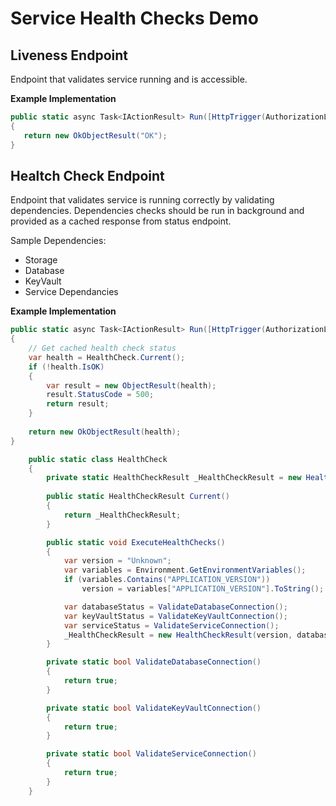 # Service Health Checks Demo

## Liveness Endpoint

Endpoint that validates service running and is accessible.

**Example Implementation**

```csharp
public static async Task<IActionResult> Run([HttpTrigger(AuthorizationLevel.Function, "get", Route = "status")] HttpRequest req, ILogger log)
{
   return new OkObjectResult("OK");
}
```

## Healtch Check Endpoint

Endpoint that validates service is running correctly by validating dependencies. Dependencies checks should be run in background and provided as a cached response from status endpoint.

Sample Dependencies:
- Storage
- Database
- KeyVault
- Service Dependancies


**Example Implementation**

```csharp
public static async Task<IActionResult> Run([HttpTrigger(AuthorizationLevel.Function, "get", Route = "status/full")] HttpRequest req, ILogger log)
{
    // Get cached health check status
    var health = HealthCheck.Current();
    if (!health.IsOK)
    {
        var result = new ObjectResult(health);
        result.StatusCode = 500;
        return result;
    }
            
    return new OkObjectResult(health);
}
```

```csharp
    public static class HealthCheck
    {
        private static HealthCheckResult _HealthCheckResult = new HealthCheckResult("Unknown",false,false,false);
        
        public static HealthCheckResult Current()
        {
            return _HealthCheckResult;
        }

        public static void ExecuteHealthChecks()
        {
            var version = "Unknown";
            var variables = Environment.GetEnvironmentVariables();
            if (variables.Contains("APPLICATION_VERSION"))
                version = variables["APPLICATION_VERSION"].ToString();

            var databaseStatus = ValidateDatabaseConnection();
            var keyVaultStatus = ValidateKeyVaultConnection();
            var serviceStatus = ValidateServiceConnection();
            _HealthCheckResult = new HealthCheckResult(version, databaseStatus, keyVaultStatus, serviceStatus);
        }

        private static bool ValidateDatabaseConnection()
        {
            return true;
        }

        private static bool ValidateKeyVaultConnection()
        {
            return true;
        }

        private static bool ValidateServiceConnection()
        {
            return true;
        }
    }
```




